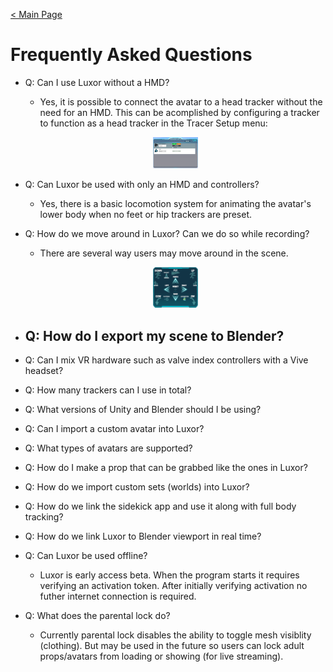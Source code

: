 [< Main Page](https://github.com/guiglass/LUXOR/blob/gh-pages/index.md)

# Frequently Asked Questions


- Q: Can I use Luxor without a HMD?
  - Yes, it is possible to connect the avatar to a head tracker without the need for an HMD. This can be acomplished by configuring a tracker to function as a head tracker in the Tracer Setup menu:
  <p align="center">
  <a href="/img/tracker setup.png">
     <img width="15%" height="15%" src="/img/tracker setup.png">
  </a>
  </p>
  
- Q: Can Luxor be used with only an HMD and controllers?
  - Yes, there is a basic locomotion system for animating the avatar's lower body when no feet or hip trackers are preset.

- Q: How do we move around in Luxor? Can we do so while recording?
  - There are several way users may move around in the scene. 
  <p align="center">
  <a href="/img/tracker setup.png">
     <img width="15%" height="15%" src="/img/slew controls.png">
  </a>
  </p>
- Q: How do I export my scene to Blender?
  - 
- Q: Can I mix VR hardware such as valve index controllers with a Vive headset?

- Q: How many trackers can I use in total?

- Q: What versions of Unity and Blender should I be using?

- Q: Can I import a custom avatar into Luxor?

- Q: What types of avatars are supported?

- Q: How do I make a prop that can be grabbed like the ones in Luxor? 

- Q: How do we import custom sets (worlds) into Luxor?

- Q: How do we link the sidekick app and use it along with full body tracking?

- Q: How do we link Luxor to Blender viewport in real time?


- Q: Can Luxor be used offline?
  - Luxor is early access beta. When the program starts it requires verifying an activation token. After initially verifying activation no futher internet connection is required.
  
- Q: What does the parental lock do?
  - Currently parental lock disables the ability to toggle mesh visiblity (clothing). But may be used in the future so users can lock adult props/avatars from loading or showing (for live streaming). 
